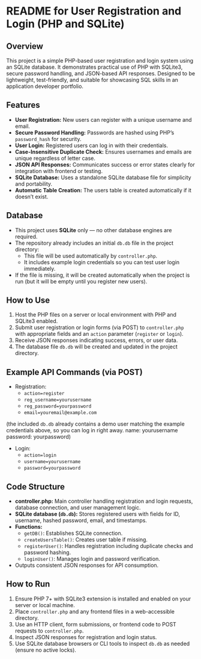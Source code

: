 # README for User Registration and Login (PHP and SQLite)

## Overview
This project is a simple PHP-based user registration and login system using an SQLite database. It demonstrates practical use of PHP with SQLite3, secure password handling, and JSON-based API responses. Designed to be lightweight, test-friendly, and suitable for showcasing SQL skills in an application developer portfolio.

## Features
- **User Registration:** New users can register with a unique username and email.
- **Secure Password Handling:** Passwords are hashed using PHP’s `password_hash` for security.
- **User Login:** Registered users can log in with their credentials.
- **Case-Insensitive Duplicate Check:** Ensures usernames and emails are unique regardless of letter case.
- **JSON API Responses:** Communicates success or error states clearly for integration with frontend or testing.
- **SQLite Database:** Uses a standalone SQLite database file for simplicity and portability.
- **Automatic Table Creation:** The users table is created automatically if it doesn’t exist.

## Database
- This project uses **SQLite** only — no other database engines are required.
- The repository already includes an initial `db.db` file in the project directory:
  - This file will be used automatically by `controller.php`.
  - It includes example login credentials so you can test user login immediately.
- If the file is missing, it will be created automatically when the project is run
  (but it will be empty until you register new users).

## How to Use
1. Host the PHP files on a server or local environment with PHP and SQLite3 enabled.
2. Submit user registration or login forms (via POST) to `controller.php` with appropriate fields and an `action` parameter (`register` or `login`).
3. Receive JSON responses indicating success, errors, or user data.
4. The database file `db.db` will be created and updated in the project directory.

## Example API Commands (via POST)
- Registration:
  - `action=register`
  - `reg_username=yourusername`
  - `reg_password=yourpassword`
  - `email=youremail@example.com`
  
(the included `db.db` already contains a demo user matching the example credentials above, so you can log in right away. name: yourusername password: yourpassword)
  
- Login:
  - `action=login`
  - `username=yourusername`
  - `password=yourpassword`

## Code Structure
- **controller.php:** Main controller handling registration and login requests, database connection, and user management logic.
- **SQLite database (`db.db`):** Stores registered users with fields for ID, username, hashed password, email, and timestamps.
- **Functions:**
  - `getDB()`: Establishes SQLite connection.
  - `createUsersTable()`: Creates user table if missing.
  - `registerUser()`: Handles registration including duplicate checks and password hashing.
  - `loginUser()`: Manages login and password verification.
- Outputs consistent JSON responses for API consumption.

## How to Run
1. Ensure PHP 7+ with SQLite3 extension is installed and enabled on your server or local machine.
2. Place `controller.php` and any frontend files in a web-accessible directory.
3. Use an HTTP client, form submissions, or frontend code to POST requests to `controller.php`.
4. Inspect JSON responses for registration and login status.
5. Use SQLite database browsers or CLI tools to inspect `db.db` as needed (ensure no active locks).
